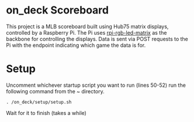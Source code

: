 # on_deck Scoreboard
This project is a MLB scoreboard built using Hub75 matrix displays, controlled by a Raspberry Pi. The Pi uses [rpi-rgb-led-matrix](https://github.com/hzeller/rpi-rgb-led-matrix) as the backbone for controlling the displays. Data is sent via POST requests to the Pi with the endpoint indicating which game the data is for.

# Setup
Uncomment whichever startup script you want to run (lines 50-52)
run the following command from the ~ directory.
```
. /on_deck/setup/setup.sh
```
Wait for it to finish (takes a while)